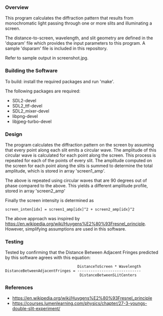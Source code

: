 ### Overview

This program calculates the diffraction pattern that results from
monochromatic light passing through one or more slits and illuminating
a screen.

The distance-to-screen, wavelength, and slit geometry are defined in 
the 'dsparam' file which provides the input parameters to this program.
A sample 'dsparam' file is included in this repository.

Refer to sample output in screenshot.jpg.

### Building the Software

To build: install the required packages and run 'make'.

The following packages are required:
* SDL2-devel
* SDL2_ttf-devel
* SDL2_mixer-devel
* libpng-devel
* libjpeg-turbo-devel

### Design

The program calculates the diffraction pattern on the screen by assuming that every point 
along each slit emits a circular wave. The amplitude of this circular wave is
calculated for each point along the screen. This process is repeated for each of
the points of every slit. The amplitude computed on the screen for each 
point along the slits is summed to determine the total amplitude, which is
stored in array 'screen1_amp'.

The above is repeated using circular waves that are 90 degrees out of phase
compared to the above. This yields a different amplitude profile, stored in
array 'screen2_amp'

Finally the screen intensity is determined as 

    screen_inten[idx] = screen1_amp[idx]^2 + screen2_amp[idx}^2

The above approach was inspired by 
https://en.wikipedia.org/wiki/Huygens%E2%80%93Fresnel_principle.
However, simplifying assumptions are used in this software.

### Testing

Tested by confirming that the Distance Between Adjacent Fringes predicted
by this software agrees with this equation:

                                     DistanceToScreen * Wavelength
    DistanceBetweenAdjacentFringes = -----------------------------
                                      DistanceBetweenSLitCenters


### References

* https://en.wikipedia.org/wiki/Huygens%E2%80%93Fresnel_principle
* https://courses.lumenlearning.com/physics/chapter/27-3-youngs-double-slit-experiment/

